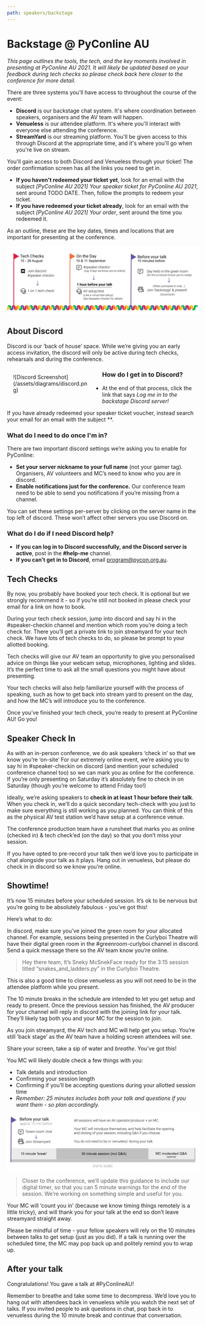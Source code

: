 ```yaml
---
path: speakers/backstage
---
```


# Backstage @ PyConline AU

*This page outlines the tools, the tech, and the key moments involved in presenting at PyConline AU 2021. It will likely be updated based on your feedback during tech checks so please check back here closer to the conference for more detail.*

There are three systems you'll have access to throughout the course of the event:

* **Discord** is our backstage chat system. It's where coordination between speakers, organisers and the AV team will happen.
* **Venueless** is our attendee platform. It's where you'll interact with everyone else attending the conference.
* **StreamYard** is our streaming platform. You'll be given access to this through Discord at the appropriate time, and it's where you'll go when you're live on stream.

You'll gain access to both Discord and Venueless through your ticket! The order confirmation screen has all the links you need to get in.

* **If you haven't redeemed your ticket yet**, look for an email with the subject *[PyConline AU 2021] Your speaker ticket for PyConline AU 2021*, sent around TODO DATE. Then, follow the prompts to redeem your ticket.
* **If you have redeemed your ticket already**, look for an email with the subject *[PyConline AU 2021] Your order*, sent around the time you redeemed it.


As an outline, these are the key dates, times and locations that are important for presenting at the conference.

![Speaker timeline](/assets/diagrams/timeline.png)

## About Discord
Discord is our ‘back of house’ space. While we’re giving you an early access invitation, the discord will only be active during tech checks, rehearsals and during the conference.
<p style="float: left; width:40%; padding-right: 1rem; margin: 1rem">![Discord Screenshot](/assets/diagrams/discord.png)</p>

### How do I get in to Discord?

* At the end of that process, click the link that says *Log me in to the backstage Discord server!*

If you have already redeemed your speaker ticket voucher, instead search your email for an email with the subject **.

### What do I need to do once I'm in?

There are two important discord settings we’re asking you to enable for PyConline:

 * **Set your server nickname to your full name** (not your gamer tag).  Organisers, AV volunteers and MC’s need to know who you are in discord.
 * **Enable notifications just for the conference.** Our conference team need to be able to send you notifications if you’re missing from a channel.

You can set these settings per-server by clicking on the server name in the top left of discord. These won’t affect other servers you use Discord on.

### What do I do if I need Discord help?

* **If you can log in to Discord successfully, and the Discord server is active**, post in the **#help-me** channel.
* **If you can't get in to Discord**, email [program@pycon.org.au](mailto:program@pycon.org.au).

## Tech Checks
By now, you probably have booked your tech check. It is optional but we strongly recommend it - so if you’re still not booked in please check your email for a link on how to book.

During your tech check session, jump into discord and say hi in the #speaker-checkin channel and mention which room you’re doing a tech check for. There you’ll get a private link to join streamyard for your tech check. We have lots of tech checks to do, so please be prompt to your allotted booking.

Tech checks will give our AV team an opportunity to give you personalised advice on things like your webcam setup, microphones, lighting and slides. It’s the perfect time to ask all the small questions you might have about presenting.

Your tech checks will also help familiarize yourself with the process of speaking, such as how to get back into stream yard to present on the day, and how the MC’s will introduce you to the conference.

Once you’ve finished your tech check, you’re ready to present at PyConline AU! Go you!

## Speaker Check In
As with an in-person conference, we do ask speakers ‘check in’ so that we know you’re ‘on-site’ For our extremely online event, we’re asking you to say hi in #speaker-checkin on discord (and mention your scheduled conference channel too) so we can mark you as online for the conference. If you’re only presenting on Saturday it’s absolutely fine to check in on Saturday (though you’re welcome to attend Friday too!)

Ideally, we’re asking speakers to **check in at least 1 hour before their talk**. When you check in, we’ll do a quick secondary tech-check with you just to make sure everything is still working as you planned. You can think of this as the physical AV test station we’d have setup at a conference venue.

The conference production team have a runsheet that marks you as online (checked in) & tech check’ed (on the day) so that you don’t miss your session.

If you have opted to pre-record your talk then we’d love you to participate in chat alongside your talk as it plays. Hang out in venueless, but please do check in in discord so we know you’re online.

## Showtime!
It’s now 15 minutes before your scheduled session. It’s ok to be nervous but you’re going to be absolutely fabulous - you’ve got this!

Here’s what to do:

In discord, make sure you’ve joined the green room for your allocated channel. For example, sessions being presented in the Curlyboi Theatre will have their digital green room in the #greenroom-curlyboi channel in discord. Send a quick message there so the AV team know you’re online.

> Hey there team, It’s Sneky McSnekFace ready for the 3:15 session titled “snakes_and_ladders.py” in the Curlyboi Theatre.

This is also a good time to close venueless as you will not need to be in the attendee platform while you present.

The 10 minute breaks in the schedule are intended to let you get setup and ready to present. Once the previous session has finished, the AV producer for your channel will reply in discord with the joining link for your talk. They’ll likely tag both you and your MC for the session to join.

As you join streamyard, the AV tech and MC will help get you setup. You’re still ‘back stage’ as the AV team have a holding screen attendees will see.

Share your screen, take a sip of water and *breathe*. You’ve got this!

You MC will likely double check a few things with you:

 * Talk details and introduction
 * Confirming your session length
 * Confirming if you’ll be accepting questions during your allotted session time
 * _Remember: 25 minutes includes both your talk and questions if you want them - so plan accordingly._

 ![Presenting timeline](/assets/diagrams/presenting.png)

> Closer to the conference, we’ll update this guidance to include our digital timer, so that you can 5 minute warnings for the end of the session.  We’re working on something simple and useful for you.

Your MC will ‘count you in’ (because we know timing things remotely is a little tricky), and will thank you for your talk at the end so don’t leave streamyard straight away.

Please be mindful of time - your fellow speakers will rely on the 10 minutes between talks to get setup (just as you did). If a talk is running over the scheduled time, the MC may pop back up and politely remind you to wrap up.

##  After your talk
Congratulations! You gave a talk at #PyConlineAU!

Remember to breathe and take some time to decompress. We’d love you to hang out with attendees back in venueless while you watch the next set of talks. If you invited people to ask questions in chat, pop back in to venueless during the 10 minute break and continue that conversation.
